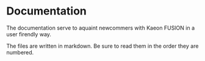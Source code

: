 # Documentation

The documentation serve to aquaint newcommers with Kaeon FUSION in a user firendly way.

The files are written in markdown.
Be sure to read them in the order they are numbered.